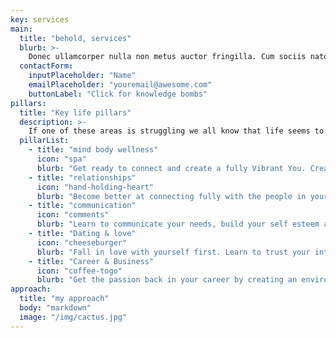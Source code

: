```yaml
---
key: services
main:
  title: "behold, services"
  blurb: >-
    Donec ullamcorper nulla non metus auctor fringilla. Cum sociis natoque penatibus et magnis dis parturient montes, nascetur ridiculus mus. Integer posuere erat a ante venenatis dapibus posuere velit aliquet. Cras justo odio, dapibus ac facilisis in, egestas eget quam. Praesent commodo cursus magna, vel scelerisque nisl consectetur et.
  contactForm:
    inputPlaceholder: "Name"
    emailPlaceholder: "youremail@awesome.com"
    buttonLabel: "Click for knowledge bombs"
pillars:
  title: "Key life pillars"
  description: >-
    If one of these areas is struggling we all know that life seems to get a lot more crappy. But When they are in balance you feel a sense of flow and rhythm like a perfectly written John Mayer song. You know that feeling. Let John and I help you tie up the loose ends, find the the missing pieces, so your life can flow in harmony once again.
  pillarList:
    - title: "mind body wellness"
      icon: "spa"
      blurb: "Get ready to connect and create a fully Vibrant You. Create Balance with the benefits of physical exercise, mental meditation, emotional education techniques and healthy diet."
    - title: "relationships"
      icon: "hand-holding-heart"
      blurb: "Become better at connecting fully with the people in your life. Grow deeper partnerships by creating new habit and learning confidence boosting strategies to help you bring your true self to every encounter."
    - title: "communication"
      icon: "comments"
      blurb: "Learn to communicate your needs, build your self esteem and create boundaries. Deepen your connections by cultivating active communication and listening techniques in your every day life."
    - title: "Dating & love"
      icon: "cheeseburger"
      blurb: "Fall in love with yourself first. Learn to trust your intuition and watch for signs. Crush old toxic dating habits and form healthy new ones. While creating a life that is filled with joy and passion, watch as people fall in love with the new authentic you."
    - title: "Career & Business"
      icon: "coffee-togo"
      blurb: "Get the passion back in your career by creating an environment that you want to come to every day. If change is what you are searching for, learn my full proof career finder method to finding your true passion and calling in life. create resumes, build portfolios and execute creative writing skills that will get you noticed in no time."
approach:
  title: "my approach"
  body: "markdown"
  image: "/img/cactus.jpg"
---
```

